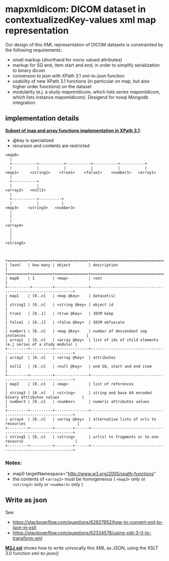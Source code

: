 # mapxmldicom: DICOM dataset in contextualizedKey-values xml map representation

Our design of this XML representation of DICOM datasets is constrainted by the following requirements:
- small markup (shorthand for mono valued attributes)
- markup for SQ end, item start and end, in order to simplify serialization to binary dicom
- conversion to json with XPath 3.1 xml-to-json function
- usability of new XPath 3.1 functions (in particular on map, but also higher order functions) on the dataset
- modularity (e.j. a study mapxmldicom, which lists series mapxmldicom, which lists instance mapxmldicom). Desigend for nosql Mongodb integration.


## implementation details

__[Subset of map and array functions implementation in XPath 3.1](https://raw.githubusercontent.com/jacquesfauquex/DICOM_contextualizedKey-values/master/mapxmldicom/mapxmldicom.xsd)__:
- @key is specialized
- recursion  and contents are restricted



```
<map0>
  |
  +-----------+-----------+-----------+-----------+-----------+
  |           |           |           |           |           |
<map1>     <string1>    <true1>    <false1>    <number1>   <array1>
  |      
  +-----------+
  |           |
<array2>   <null2>
  |
  +-----------+----------+
  |           |          |  
<map3>    <string3>   <number3>
  |
  |
  |
<array4>
  |
  |
  |
<string5>



+=========+==========+===============+==============================================================+
| level   | how many | object        | description                                                  |
+=========+==========+===============+==============================================================+
| map0    | 1        | <map>         | root                                                         |
+----------+---------+---------------+--------------------------------------------------------------+
| map1    | [0..n]   | <map @key>    | dataset(s)                                                   |
| string1 | [0..n]   | <string @key> | object id                                                    |
| true1   | [0..1]   | <true @key>   | IOCM keep                                                    |
| false1  | [0..1]   | <false @key>  | IOCM obfuscate                                               |
| number1 | [0..n]   | <map @key>    | number of descendant sop instances                           |
| array1  | [0..n]   | <array @key>  | list of ids of child elements (e.j series of a study module) |
+---------+----------+---------------+--------------------------------------------------------------+
| array2  | |0..n]   | <array @key>  | attributes                                                   |
| null2   | |0..n]   | <null @key>   | end SQ, start and end item                                   |
+---------+----------+---------------+--------------------------------------------------------------+
| map3    | [0..n]   | <map>         | list of references                                           |
| string3 | [0..n]   | <string>      | string and base 64 encoded binary attributes values          |
| number3 | [0..n]   | <number>      | numeric attributes values                                    |
+---------+----------+---------------+--------------------------------------------------------------+
| array4  | [0..n]   | <array @key>  | alternative lists of urls to resources                       |
+---------+----------+--------+------+--------------------------------------------------------------+
| string5 | [0..n]   | <string>      | url(s) to fragments or to one resource                       |
+---------+----------+--------+------+--------------------------------------------------------------+

```
### Notes:
- map0 targetNamespace="http://www.w3.org/2005/xpath-functions"
- the contents of ```<array2>``` must be homogeneous ( ```<map3>``` only or ```<string3>``` only or ```<number3>``` only )


## Write as json

See:
- https://stackoverflow.com/questions/62927952/how-to-convert-xml-to-json-in-xslt
- https://stackoverflow.com/questions/62334578/using-xslt-3-0-to-transform-xml

__[M2J.xsl](https://raw.githubusercontent.com/jacquesfauquex/DICOM_contextualizedKey-values/master/mapxmldicom/M2J.xsl)__ shows how to write univocally this XML as JSON, using the XSLT 3.0 function *xml-to-json()*
